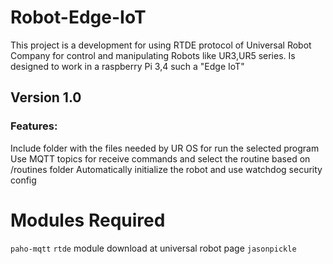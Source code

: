 # Robot-Edge-IoT

This project is a development for using RTDE protocol of Universal Robot Company for control and manipulating Robots like UR3,UR5 series. Is designed to work in a raspberry Pi 3,4 such a "Edge IoT"

## Version 1.0

### Features:

Include folder with the files needed by UR OS for run the selected program
Use MQTT topics for receive commands and select the routine based on /routines folder
Automatically initialize the robot and use watchdog security config

# Modules Required

`paho-mqtt`
`rtde` module download at universal robot page
`jasonpickle`
